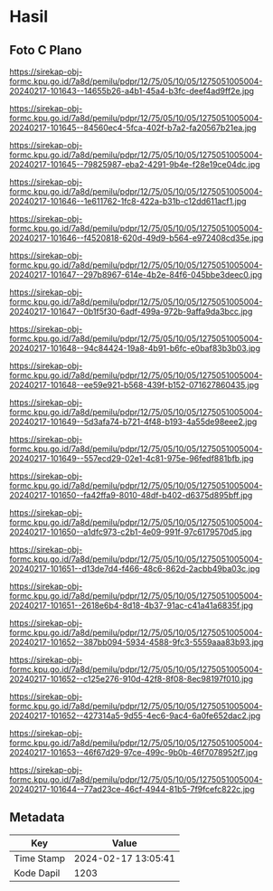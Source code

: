 # Hasil

## Foto C Plano

https://sirekap-obj-formc.kpu.go.id/7a8d/pemilu/pdpr/12/75/05/10/05/1275051005004-20240217-101643--14655b26-a4b1-45a4-b3fc-deef4ad9ff2e.jpg

https://sirekap-obj-formc.kpu.go.id/7a8d/pemilu/pdpr/12/75/05/10/05/1275051005004-20240217-101645--84560ec4-5fca-402f-b7a2-fa20567b21ea.jpg

https://sirekap-obj-formc.kpu.go.id/7a8d/pemilu/pdpr/12/75/05/10/05/1275051005004-20240217-101645--79825987-eba2-4291-9b4e-f28e19ce04dc.jpg

https://sirekap-obj-formc.kpu.go.id/7a8d/pemilu/pdpr/12/75/05/10/05/1275051005004-20240217-101646--1e611762-1fc8-422a-b31b-c12dd611acf1.jpg

https://sirekap-obj-formc.kpu.go.id/7a8d/pemilu/pdpr/12/75/05/10/05/1275051005004-20240217-101646--f4520818-620d-49d9-b564-e972408cd35e.jpg

https://sirekap-obj-formc.kpu.go.id/7a8d/pemilu/pdpr/12/75/05/10/05/1275051005004-20240217-101647--297b8967-614e-4b2e-84f6-045bbe3deec0.jpg

https://sirekap-obj-formc.kpu.go.id/7a8d/pemilu/pdpr/12/75/05/10/05/1275051005004-20240217-101647--0b1f5f30-6adf-499a-972b-9affa9da3bcc.jpg

https://sirekap-obj-formc.kpu.go.id/7a8d/pemilu/pdpr/12/75/05/10/05/1275051005004-20240217-101648--94c84424-19a8-4b91-b6fc-e0baf83b3b03.jpg

https://sirekap-obj-formc.kpu.go.id/7a8d/pemilu/pdpr/12/75/05/10/05/1275051005004-20240217-101648--ee59e921-b568-439f-b152-071627860435.jpg

https://sirekap-obj-formc.kpu.go.id/7a8d/pemilu/pdpr/12/75/05/10/05/1275051005004-20240217-101649--5d3afa74-b721-4f48-b193-4a55de98eee2.jpg

https://sirekap-obj-formc.kpu.go.id/7a8d/pemilu/pdpr/12/75/05/10/05/1275051005004-20240217-101649--557ecd29-02e1-4c81-975e-96fedf881bfb.jpg

https://sirekap-obj-formc.kpu.go.id/7a8d/pemilu/pdpr/12/75/05/10/05/1275051005004-20240217-101650--fa42ffa9-8010-48df-b402-d6375d895bff.jpg

https://sirekap-obj-formc.kpu.go.id/7a8d/pemilu/pdpr/12/75/05/10/05/1275051005004-20240217-101650--a1dfc973-c2b1-4e09-991f-97c6179570d5.jpg

https://sirekap-obj-formc.kpu.go.id/7a8d/pemilu/pdpr/12/75/05/10/05/1275051005004-20240217-101651--d13de7d4-f466-48c6-862d-2acbb49ba03c.jpg

https://sirekap-obj-formc.kpu.go.id/7a8d/pemilu/pdpr/12/75/05/10/05/1275051005004-20240217-101651--2618e6b4-8d18-4b37-91ac-c41a41a6835f.jpg

https://sirekap-obj-formc.kpu.go.id/7a8d/pemilu/pdpr/12/75/05/10/05/1275051005004-20240217-101652--387bb094-5934-4588-9fc3-5559aaa83b93.jpg

https://sirekap-obj-formc.kpu.go.id/7a8d/pemilu/pdpr/12/75/05/10/05/1275051005004-20240217-101652--c125e276-910d-42f8-8f08-8ec98197f010.jpg

https://sirekap-obj-formc.kpu.go.id/7a8d/pemilu/pdpr/12/75/05/10/05/1275051005004-20240217-101652--427314a5-9d55-4ec6-9ac4-6a0fe652dac2.jpg

https://sirekap-obj-formc.kpu.go.id/7a8d/pemilu/pdpr/12/75/05/10/05/1275051005004-20240217-101653--46f67d29-97ce-499c-9b0b-46f7078952f7.jpg

https://sirekap-obj-formc.kpu.go.id/7a8d/pemilu/pdpr/12/75/05/10/05/1275051005004-20240217-101644--77ad23ce-46cf-4944-81b5-7f9fcefc822c.jpg


## Metadata

| Key        | Value               |
| ---------- | ------------------- |
| Time Stamp | 2024-02-17 13:05:41 |
| Kode Dapil | 1203                |



